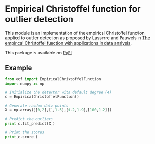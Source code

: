 # Empirical Christoffel function for outlier detection

This module is an implementation of the empirical Christoffel function applied to outlier detection as proposed by Lasserre and Pauwels in [The empirical Christoffel function with applications in data analysis](https://arxiv.org/pdf/1701.02886.pdf).

This package is available on [PyPI](https://pypi.org/project/ecf/).

## Example

```python
from ecf import EmpiricalChristoffelFunction
import numpy as np

# Initialize the detector with default degree (4)
c = EmpiricalChristoffelFunction()

# Generate random data points
X = np.array([[0,2],[1,1.5],[0.2,1.9],[100,1.2]])

# Predict the outliers
print(c.fit_predict(X))

# Print the scores
print(c.score_)
```

